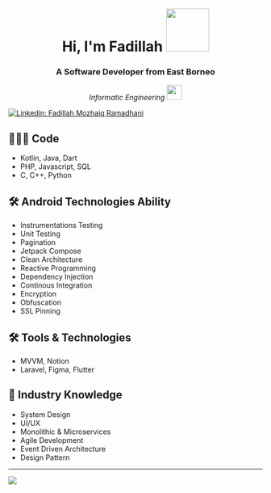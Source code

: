 <!-- ### Hi there 👋 -->

<!--
**FadillahMozhaiq/FadillahMozhaiq** is a ✨ _special_ ✨ repository because its `README.md` (this file) appears on your GitHub profile.

Here are some ideas to get you started:

- 🔭 I’m currently working on ...
- 🌱 I’m currently learning ...
- 👯 I’m looking to collaborate on ...
- 🤔 I’m looking for help with ...
- 💬 Ask me about ...
- 📫 How to reach me: ...
- 😄 Pronouns: ...
- ⚡ Fun fact: ...
-->

<h1 align="center">Hi, I'm Fadillah <img src="https://media.giphy.com/media/mGcNjsfWAjY5AEZNw6/giphy.gif" width="85"></h1>
<h3 align="center">A Software Developer from East Borneo</h3>

<p align="center"><em>
  Informatic Engineering <img src="https://media.giphy.com/media/fYSnHlufseco8Fh93Z/giphy.gif" width="30">
</br>
</em></p>

[![Linkedin: Fadillah Mozhaiq Ramadhani](https://img.shields.io/badge/Fadillah%20Mozhaiq%20Ramadhani-0077B5?style=for-the-badge&logo=linkedin&logoColor=white&link=https://www.linkedin.com/in/fadillah-mozhaiq-ramadhani-45ab21197/)](https://www.linkedin.com/in/fadillah-mozhaiq-ramadhani-45ab21197/)

## 👨🏻‍💻 Code
- Kotlin, Java, Dart
- PHP, Javascript, SQL
- C, C++, Python

## 🛠 Android Technologies Ability
- Instrumentations Testing
- Unit Testing
- Pagination
- Jetpack Compose
- Clean Architecture
- Reactive Programming
- Dependency Injection
- Continous Integration
- Encryption
- Obfuscation
- SSL Pinning

## 🛠 Tools & Technologies
- MVVM, Notion
- Laravel, Figma, Flutter

## 📖 Industry Knowledge
- System Design
- UI/UX
- Monolithic & Microservices
- Agile Development
- Event Driven Architecture
- Design Pattern

----------------------------------------
<img src="https://github-readme-stats.vercel.app/api?username=FadillahMozhaiq&&show_icons=true&title_color=ffffff&icon_color=bb2acf&text_color=daf7dc&bg_color=151515">
